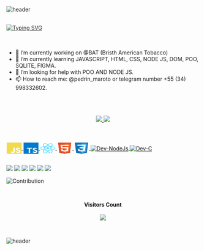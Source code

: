![header](https://capsule-render.vercel.app/api?type=rounded&color=gradient&height=300&section=header&text=Welcome%20%&fontSize=45) 
<br>
<br>
 
[![Typing SVG](https://readme-typing-svg.herokuapp.com/?color=2f416&size=35&center=true&vCenter=true&width=1000&lines=HELLO,+My+name+is+Pedro+Paulo+Teodoro;I'm+31+years+old;I+from+Uberlândia,+MG;I+study+Systems+Analyst+Developer+at+Pitágoras;Have+a+Good+Time!+:%29)](https://git.io/typing-svg)
<br>
<br>
<br>

<!--
**DevMaroto/DevMaroto** is a ✨ _special_ ✨ repository because its `README.md` (this file) appears on your GitHub profile.

Here are some ideas to get you started: -->

- 🔭 I’m currently working on @BAT (Bristh American Tobacco)
- 🌱 I’m currently learning JAVASCRIPT, HTML, CSS, NODE JS, DOM, POO, SQLITE, FIGMA.
- 🤔 I’m looking for help with POO AND NODE JS.
- 📫 How to reach me: @pedrin_maroto or telegram number +55 (34) 998332602.

<br>
<br>
<br>

<div align="center">
  <a href="https://github.com/DevMaroto">
  <img height="180em" src="https://github-readme-stats.vercel.app/api?username=DevMaroto&show_icons=true&theme=tokyonight&include_all_commits=true&count_private=true"/>
  <img height="180em" src="https://github-readme-stats.vercel.app/api/top-langs/?username=DevMaroto&layout=compact&langs_count=7&theme=tokyonight"/>
</div>

<br>
<br>

<div style="display: inline_block"><br>
  <img align="center" alt="Dev-Js" height="30" width="40" src="https://raw.githubusercontent.com/devicons/devicon/master/icons/javascript/javascript-plain.svg">
  <img align="center" alt="Dev-Ts" height="30" width="40" src="https://raw.githubusercontent.com/devicons/devicon/master/icons/typescript/typescript-plain.svg">
  <img align="center" alt="Dev-React" height="30" width="40" src="https://raw.githubusercontent.com/devicons/devicon/master/icons/react/react-original.svg">
  <img align="center" alt="Dev-HTML" height="30" width="40" src="https://raw.githubusercontent.com/devicons/devicon/master/icons/html5/html5-original.svg">
  <img align="center" alt="Dev-CSS" height="30" width="40" src="https://raw.githubusercontent.com/devicons/devicon/master/icons/css3/css3-original.svg">
  <img align="center" alt="Dev-NodeJs" height="30" width="40" src="https://cdn.jsdelivr.net/gh/devicons/devicon/icons/nodejs/nodejs-original-wordmark.svg">
  <img align="center" alt="Dev-C" height="30" width="40" src="https://cdn.jsdelivr.net/gh/devicons/devicon/icons/c/c-original.svg">
  
  
  ##
 
<div> 
  <a href="https://www.youtube.com/channel/UCI4oHMhWMcgTVfzBiN3vBTw" target="_blank"><img src="https://img.shields.io/badge/YouTube-FF0000?style=for-the-badge&logo=youtube&logoColor=white" target="_blank"></a>
  <a href="https://www.instagram.com/pedrin_maroto/" target="_blank"><img src="https://img.shields.io/badge/-Instagram-%23E4405F?style=for-the-badge&logo=instagram&logoColor=white" target="_blank"></a>
 	<a href="https://www.twitch.tv/pedropauloteodoro" target="_blank"><img src="https://img.shields.io/badge/Twitch-9146FF?style=for-the-badge&logo=twitch&logoColor=white" target="_blank"></a>
 <a href="##" target="_blank"><img src="https://img.shields.io/badge/Discord-7289DA?style=for-the-badge&logo=discord&logoColor=white" target="_blank"></a> 
  <a href = "##"><img src="https://img.shields.io/badge/-Gmail-%23333?style=for-the-badge&logo=gmail&logoColor=white" target="_blank"></a>
  <a href="https://www.linkedin.com/in/pedropauloteodoro/" target="_blank"><img src="https://img.shields.io/badge/-LinkedIn-%230077B5?style=for-the-badge&logo=linkedin&logoColor=white" target="_blank"></a> 
 
![Contribution](https://activity-graph.herokuapp.com/graph?username=DevMaroto&theme=gotham&hide_border=true&area=true)
 
</div>

<div align="center">
<br><p align="centre"><b>Visitors Count</b></p>  
<p align="center"><img align="center" src="https://profile-counter.glitch.me/{DevMaroto}/count.svg" /></p> 
<br></div>

![header](https://capsule-render.vercel.app/api?type=waving&color=gradient&height=100&section=footer&text=%&fontSize=90)


